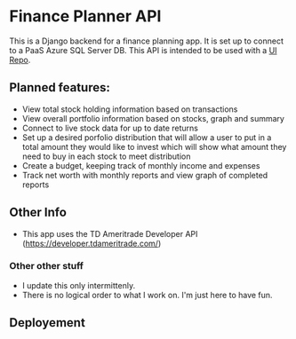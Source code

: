# Finance Planner API

This is a Django backend for a finance planning app. It is set up to connect to a
PaaS Azure SQL Server DB. This API is intended to be used with a
[UI Repo](https://github.com/jtclayt/finance_planner_app).


## Planned features:
- View total stock holding information based on transactions
- View overall portfolio information based on stocks, graph and summary
- Connect to live stock data for up to date returns
- Set up a desired porfolio distribution that will allow a user to put in
a total amount they would like to invest which will show what amount they need
to buy in each stock to meet distribution
- Create a budget, keeping track of monthly income and expenses
- Track net worth with monthly reports and view graph of completed reports


## Other Info
- This app uses the TD Ameritrade Developer API (https://developer.tdameritrade.com/)


### Other other stuff
- I update this only intermittenly.
- There is no logical order to what I work on. I'm just here to have fun.


## Deployement
